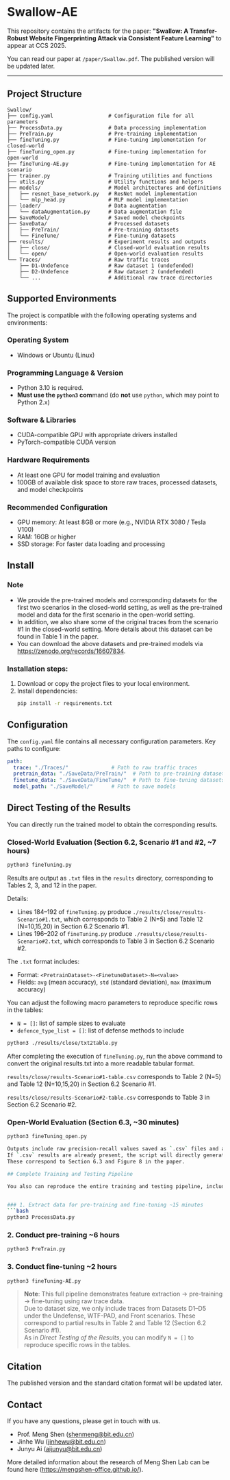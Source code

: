 # Swallow-AE

This repository contains the artifacts for the paper:
**"Swallow: A Transfer-Robust Website Fingerprinting Attack via Consistent Feature Learning"**
to appear at CCS 2025.

You can read our paper at `/paper/Swallow.pdf`. The published version will be updated later.

---

## Project Structure
```
Swallow/
├── config.yaml                  # Configuration file for all parameters
├── ProcessData.py               # Data processing implementation
├── PreTrain.py                  # Pre-training implementation
├── fineTuning.py                # Fine-tuning implementation for closed-world
├── fineTuning_open.py           # Fine-tuning implementation for open-world
├── fineTuning-AE.py             # Fine-tuning implementation for AE scenario
├── trainer.py                   # Training utilities and functions
├── utils.py                     # Utility functions and helpers
├── models/                      # Model architectures and definitions
│   ├── resnet_base_network.py   # ResNet model implementation
│   └── mlp_head.py              # MLP model implementation
├── loader/                      # Data augmentation
│   └── dataAugmentation.py      # Data augmentation file
├── SaveModel/                   # Saved model checkpoints
├── SaveData/                    # Processed datasets
│   ├── PreTrain/                # Pre-training datasets
│   └── FineTune/                # Fine-tuning datasets
├── results/                     # Experiment results and outputs
│   ├── close/                   # Closed-world evaluation results
│   └── open/                    # Open-world evaluation results
└── Traces/                      # Raw traffic traces
    ├── D1-Undefence             # Raw dataset 1 (undefended)
    ├── D2-Undefence             # Raw dataset 2 (undefended)
    └── ...                      # Additional raw trace directories
```
## Supported Environments
The project is compatible with the following operating systems and environments:

### Operating System
- Windows or Ubuntu (Linux)
### Programming Language & Version
- Python 3.10 is required.
- **Must use the `python3` com**mand (do **not** use `python`, which may point to Python 2.x)
### Software & Libraries
- CUDA-compatible GPU with appropriate drivers installed
- PyTorch-compatible CUDA version
### Hardware Requirements
- At least one GPU for model training and evaluation
- 100GB of available disk space to store raw traces, processed datasets, and model checkpoints
### Recommended Configuration
- GPU memory: At least 8GB or more (e.g., NVIDIA RTX 3080 / Tesla V100)
- RAM: 16GB or higher
- SSD storage: For faster data loading and processing


## Install

### Note
- We provide the pre-trained models and corresponding datasets for the first two scenarios in the closed-world setting, as well as the pre-trained model and data for the first scenario in the open-world setting. 
- In addition, we also share some of the original traces from the scenario #1 in the closed-world setting. More details about this dataset can be found in Table 1 in the paper.
- You can download the above datasets and pre-trained models via https://zenodo.org/records/16607834.

### Installation steps:
1. Download or copy the project files to your local environment.
2. Install dependencies:
    ```bash
    pip install -r requirements.txt
    ```

## Configuration

The `config.yaml` file contains all necessary configuration parameters. Key paths to configure:

```yaml
path:
  trace: "./Traces/"              # Path to raw traffic traces
  pretrain_data: "./SaveData/PreTrain/"  # Path to pre-training datasets
  finetune_data: "./SaveData/FineTune/"  # Path to fine-tuning datasets
  model_path: "./SaveModel/"      # Path to save models
```




## Direct Testing of the Results

You can directly run the trained model to obtain the corresponding results.

### Closed-World Evaluation (Section 6.2, Scenario #1 and #2, ~7 hours)
```bash
python3 fineTuning.py
```
Results are output as `.txt` files in the `results` directory, corresponding to Tables 2, 3, and 12 in the paper.

Details:
- Lines 184–192 of `fineTuning.py` produce `./results/close/results-Scenario#1.txt`, which corresponds to Table 2 (N=5) and Table 12 (N=10,15,20) in Section 6.2 Scenario #1.
- Lines 196–202 of `fineTuning.py` produce `./results/close/results-Scenario#2.txt`, which corresponds to Table 3 in Section 6.2 Scenario #2.

The `.txt` format includes:
- Format: `<PretrainDataset>-<FinetuneDataset>-N=<value>`
- Fields: `avg` (mean accuracy), `std` (standard deviation), `max` (maximum accuracy)

You can adjust the following macro parameters to reproduce specific rows in the tables:
- `N = []`: list of sample sizes to evaluate
- `defence_type_list = []`: list of defense methods to include

```bash
python3 ./results/close/txt2table.py
```
After completing the execution of `fineTuning.py`, run the above command to convert the original results.txt into a more readable tabular format.

`results/close/results-Scenario#1-table.csv` corresponds to Table 2 (N=5) and Table 12 (N=10,15,20) in Section 6.2 Scenario #1.

`results/close/results-Scenario#2-table.csv` corresponds to Table 3 in Section 6.2 Scenario #2.


### Open-World Evaluation (Section 6.3, ~30 minutes)
```bash
python3 fineTuning_open.py

Outputs include raw precision-recall values saved as `.csv` files and a generated figure `open_result.png` in `./results/open/`.  
If `.csv` results are already present, the script will directly generate the plot.  
These correspond to Section 6.3 and Figure 8 in the paper.

## Complete Training and Testing Pipeline

You also can reproduce the entire training and testing pipeline, including feature extraction from the raw Traces, pre-training, and fine-tuning.


### 1. Extract data for pre-training and fine-tuning ~15 minutes
```bash
python3 ProcessData.py
```

### 2. Conduct pre-training ~6 hours
```bash
python3 PreTrain.py
```

### 3. Conduct fine-tuning ~2 hours
```bash
python3 fineTuning-AE.py
```

> **Note**: This full pipeline demonstrates feature extraction → pre-training → fine-tuning using raw trace data.  
> Due to dataset size, we only include traces from Datasets D1–D5 under the Undefense, WTF-PAD, and Front scenarios. These correspond to partial results in Table 2 and Table 12 (Section 6.2 Scenario #1).  
> As in *Direct Testing of the Results*, you can modify `N = []` to reproduce specific rows in the tables.



## Citation
The published version and the standard citation format will be updated later.
## Contact
If you have any questions, please get in touch with us.
* Prof. Meng Shen ([shenmeng@bit.edu.cn](shenmeng@bit.edu.cn))
* Jinhe Wu ([jinhewu@bit.edu.cn](jikexin@bit.edu.cn))
* Junyu Ai (aijunyu@bit.edu.cn)

More detailed information about the research of Meng Shen Lab can be found here (https://mengshen-office.github.io/).
